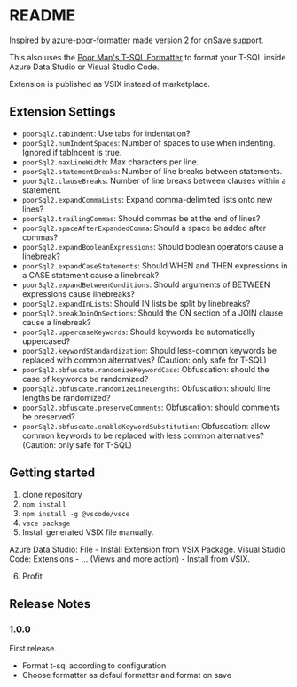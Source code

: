 # README

Inspired by [azure-poor-formatter](https://github.com/wsr-publishing/azure-poor-formatter) made version 2 for onSave support.

This also uses the [Poor Man's T-SQL Formatter](https://github.com/TaoK/PoorMansTSqlFormatter) to format your T-SQL inside Azure Data Studio or Visual Studio Code.

Extension is published as VSIX instead of marketplace.

## Extension Settings

* `poorSql2.tabIndent`: Use tabs for indentation?
* `poorSql2.numIndentSpaces`: Number of spaces to use when indenting. Ignored if tabIndent is true.
* `poorSql2.maxLineWidth`: Max characters per line.
* `poorSql2.statementBreaks`: Number of line breaks between statements.
* `poorSql2.clauseBreaks`: Number of line breaks between clauses within a statement.
* `poorSql2.expandCommaLists`: Expand comma-delimited lists onto new lines?
* `poorSql2.trailingCommas`: Should commas be at the end of lines?
* `poorSql2.spaceAfterExpandedComma`: Should a space be added after commas?
* `poorSql2.expandBooleanExpressions`: Should boolean operators cause a linebreak?
* `poorSql2.expandCaseStatements`: Should WHEN and THEN expressions in a CASE statement cause a linebreak?
* `poorSql2.expandBetweenConditions`: Should arguments of BETWEEN expressions cause linebreaks?
* `poorSql2.expandInLists`: Should IN lists be split by linebreaks?
* `poorSql2.breakJoinOnSections`: Should the ON section of a JOIN clause cause a linebreak?
* `poorSql2.uppercaseKeywords`: Should keywords be automatically uppercased?
* `poorSql2.keywordStandardization`: Should less-common keywords be replaced with common alternatives? (Caution: only safe for T-SQL)
* `poorSql2.obfuscate.randomizeKeywordCase`: Obfuscation: should the case of keywords be randomized?
* `poorSql2.obfuscate.randomizeLineLengths`: Obfuscation: should line lengths be randomized?
* `poorSql2.obfuscate.preserveComments`: Obfuscation: should comments be preserved?
* `poorSql2.obfuscate.enableKeywordSubstitution`: Obfuscation: allow common keywords to be replaced with less common alternatives? (Caution: only safe for T-SQL)

## Getting started

1. clone repository
2. <code>npm install</code>
3. <code>npm install -g @vscode/vsce</code>
4. <code>vsce package</code>
5. Install generated VSIX file manually.

Azure Data Studio: File - Install Extension from VSIX Package.
Visual Studio Code: Extensions - ... (Views and more action) - Install from VSIX.

6. Profit

## Release Notes

### 1.0.0

First release.

- Format t-sql according to configuration
- Choose formatter as defaul formatter and format on save